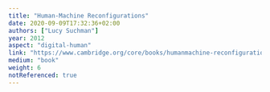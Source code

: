 ```yaml
---
title: "Human-Machine Reconfigurations"
date: 2020-09-09T17:32:36+02:00
authors: ["Lucy Suchman"]
year: 2012
aspect: "digital-human"
link: "https://www.cambridge.org/core/books/humanmachine-reconfigurations/9D53E602BA9BB5209271460F92D00EFE"
medium: "book"
weight: 6
notReferenced: true
---
```

